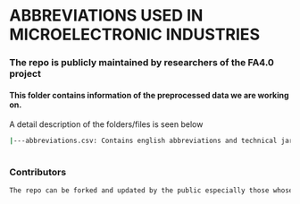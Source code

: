 # ABBREVIATIONS USED IN MICROELECTRONIC INDUSTRIES

### The repo is publicly maintained by researchers of the FA4.0 project
#### This folder contains information of the preprocessed data we are working on. 
A detail description of the folders/files is seen below

```bash
|---abbreviations.csv: Contains english abbreviations and technical jargons used in the microelectronic industries.
	
```

### Contributors
```bash
The repo can be forked and updated by the public especially those whose domain jargon is correlated with the microelectronic industries.
	
```
